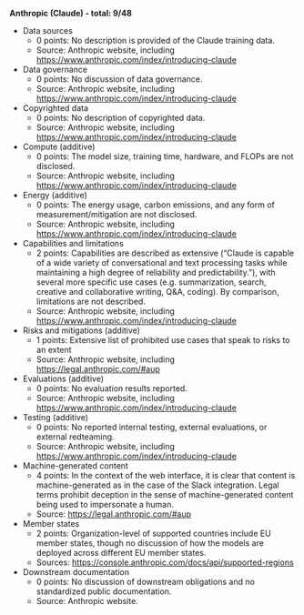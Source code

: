 ﻿**Anthropic (Claude) - total: 9/48**

- Data sources
   - 0 points: No description is provided of the Claude training data.
   - Source: Anthropic website, including <https://www.anthropic.com/index/introducing-claude>
- Data governance
   - 0 points: No discussion of data governance.
   - Source: Anthropic website, including <https://www.anthropic.com/index/introducing-claude>
- Copyrighted data
   - 0 points: No description of copyrighted data.
   - Source: Anthropic website, including <https://www.anthropic.com/index/introducing-claude>
- Compute (additive)
   - 0 points: The model size, training time, hardware, and FLOPs are not disclosed.
   - Source: Anthropic website, including <https://www.anthropic.com/index/introducing-claude>
- Energy (additive)
   - 0 points: The energy usage, carbon emissions, and any form of measurement/mitigation are not disclosed.
   - Source: Anthropic website, including <https://www.anthropic.com/index/introducing-claude>
- Capabilities and limitations
   - 2 points: Capabilities are described as extensive (“Claude is capable of a wide variety of conversational and text processing tasks while maintaining a high degree of reliability and predictability.”), with several more specific use cases (e.g. summarization, search, creative and collaborative writing, Q&A, coding). By comparison, limitations are not described.
   - Source: Anthropic website, including <https://www.anthropic.com/index/introducing-claude>
- Risks and mitigations (additive)
   - 1 points: Extensive list of prohibited use cases that speak to risks to an extent
   - Source: Anthropic website, including <https://legal.anthropic.com/#aup>
- Evaluations (additive)
   - 0 points: No evaluation results reported.
   - Source: Anthropic website, including <https://www.anthropic.com/index/introducing-claude>
- Testing (additive)
   - 0 points: No reported internal testing, external evaluations, or external redteaming.
   - Source: Anthropic website, including <https://www.anthropic.com/index/introducing-claude>
- Machine-generated content
   - 4 points: In the context of the web interface, it is clear that content is machine-generated as in the case of the Slack integration. Legal terms prohibit deception in the sense of machine-generated content being used to impersonate a human.
   - Source: <https://legal.anthropic.com/#aup>
- Member states
   - 2 points: Organization-level of supported countries include EU member states, though no discussion of how the models are deployed across different EU member states.
   - Sources: <https://console.anthropic.com/docs/api/supported-regions>
- Downstream documentation
   - 0 points: No discussion of downstream obligations and no standardized public documentation. 
   - Source: Anthropic website.

